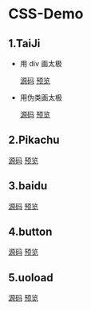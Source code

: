 # CSS-Demo

## 1.TaiJi

- 用 div 画太极

  [源码](https://github.com/lx515318141/CSS-Atlas/tree/master/divTaiJi) [预览](https://lx515318141.github.io/CSS-Atlas/divTaiJi/index.html)

- 用伪类画太极

  [源码](https://github.com/lx515318141/CSS-Atlas/tree/master/weileiTaiJi) [预览](https://lx515318141.github.io/CSS-Atlas/weileiTaiJi/index.html)

## 2.Pikachu

  [源码](https://github.com/lx515318141/CSS-Atlas/tree/master/pikachu) [预览](https://lx515318141.github.io/CSS-Atlas/pikachu/index.html)

## 3.baidu

  [源码](https://github.com/lx515318141/CSS-Atlas/tree/master/baidu) [预览](https://lx515318141.github.io/CSS-Atlas/baidu/index.html)

  ## 4.button

  [源码](https://github.com/lx515318141/CSS-Atlas/tree/master/button) [预览](https://lx515318141.github.io/CSS-Atlas/button/index.html)

  ## 5.uoload

  [源码](https://github.com/lx515318141/CSS-Atlas/tree/master/upload) [预览](https://lx515318141.github.io/CSS-Atlas/upload/index.html)